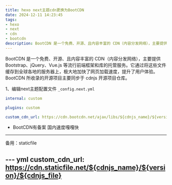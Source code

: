 ```yaml
---
title: hexo next主题cdn更换为BootCDN
date: 2024-12-11 14:23:45
tags:
- hexo
- next
- cdn
- bootcdn
description: BootCDN 是一个免费、开源、且内容丰富的 CDN（内容分发网络），主要提供 Bootstrap、jQuery、Vue.js 等流行前端框架和库的托管服务。
---
```

BootCDN 是一个免费、开源、且内容丰富的 CDN（内容分发网络），主要提供 Bootstrap、jQuery、Vue.js 等流行前端框架和库的托管服务。它通过将这些文件缓存到全球各地的服务器上，极大地加快了网页加载速度，提升了用户体验。BootCDN 所收录的开源项目主要同步于 cdnjs 开源项目仓库。

1、编辑next主题配置文件 ```_config.next.yml```

``` yml
internal: custom 

plugins: custom

custom_cdn_url: https://cdn.bootcdn.net/ajax/libs/${cdnjs_name}/${version}/${cdnjs_file}
```

- BootCDN有备案 国内速度嘎嘎快

---

备用：staticfile

--- yml
custom_cdn_url: https://cdn.staticfile.net/${cdnjs_name}/${version}/${cdnjs_file}
---